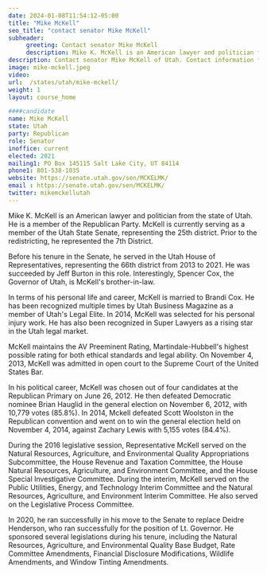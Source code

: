 ```yaml
---
date: 2024-01-08T11:54:12-05:00
title: "Mike McKell"
seo_title: "contact senator Mike McKell"
subheader:
     greeting: Contact senator Mike McKell
     description: Mike K. McKell is an American lawyer and politician from the state of Utah. He is a member of the Republican Party. McKell is currently serving as a member of the Utah State Senate, representing the 25th district. Prior to the redistricting, he represented the 7th District.
description: Contact senator Mike McKell of Utah. Contact information for Mike McKell includes email address, phone number, and mailing address.
image: mike-mckell.jpeg
video:
url:  /states/utah/mike-mckell/
weight: 1
layout: course_home

####candidate
name: Mike McKell
state: Utah
party: Republican
role: Senator
inoffice: current
elected: 2021
mailing1: PO Box 145115 Salt Lake City, UT 84114
phone1: 801-538-1035
website: https://senate.utah.gov/sen/MCKELMK/
email : https://senate.utah.gov/sen/MCKELMK/
twitter: mikemckellutah
---
```


Mike K. McKell is an American lawyer and politician from the state of Utah. He is a member of the Republican Party. McKell is currently serving as a member of the Utah State Senate, representing the 25th district. Prior to the redistricting, he represented the 7th District.

Before his tenure in the Senate, he served in the Utah House of Representatives, representing the 66th district from 2013 to 2021. He was succeeded by Jeff Burton in this role. Interestingly, Spencer Cox, the Governor of Utah, is McKell's brother-in-law.

In terms of his personal life and career, McKell is married to Brandi Cox. He has been recognized multiple times by Utah Business Magazine as a member of Utah's Legal Elite. In 2014, McKell was selected for his personal injury work. He has also been recognized in Super Lawyers as a rising star in the Utah legal market.

McKell maintains the AV Preeminent Rating, Martindale-Hubbell's highest possible rating for both ethical standards and legal ability. On November 4, 2013, McKell was admitted in open court to the Supreme Court of the United States Bar.

In his political career, McKell was chosen out of four candidates at the Republican Primary on June 26, 2012. He then defeated Democratic nominee Brian Hauglid in the general election on November 6, 2012, with 10,779 votes (85.8%). In 2014, Mckell defeated Scott Woolston in the Republican convention and went on to win the general election held on November 4, 2014, against Zachary Lewis with 5,155 votes (84.4%).

During the 2016 legislative session, Representative McKell served on the Natural Resources, Agriculture, and Environmental Quality Appropriations Subcommittee, the House Revenue and Taxation Committee, the House Natural Resources, Agriculture, and Environment Committee, and the House Special Investigative Committee. During the interim, McKell served on the Public Utilities, Energy, and Technology Interim Committee and the Natural Resources, Agriculture, and Environment Interim Committee. He also served on the Legislative Process Committee.

In 2020, he ran successfully in his move to the Senate to replace Deidre Henderson, who ran successfully for the position of Lt. Governor. He sponsored several legislations during his tenure, including the Natural Resources, Agriculture, and Environmental Quality Base Budget, Rate Committee Amendments, Financial Disclosure Modifications, Wildlife Amendments, and Window Tinting Amendments.
